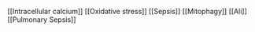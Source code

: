 [[Intracellular calcium]]
[[Oxidative stress]]
[[Sepsis]]
[[Mitophagy]]
[[Ali]]
[[Pulmonary Sepsis]]
